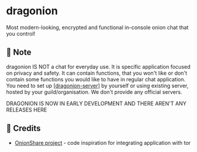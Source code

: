 # dragonion
Most modern-looking, encrypted and functional in-console onion chat that you control! 

## 📝 Note
dragonion IS NOT a chat for everyday use. It is specific application focused on
privacy and safety. It can contain functions, that you won't like or don't contain 
some functions you would like to have in regular chat application. 
You need to set up [[dragonion-server]](https://github.com/BarsTiger/dragonion-server)
by yourself or using existing server, hosted by your guild/organisation. 
We don't provide any official servers.

DRAGONION IS NOW IN EARLY DEVELOPMENT AND THERE AREN'T ANY RELEASES HERE

## 📃 Credits
- [OnionShare project](https://github.com/onionshare) - code inspiration for integrating
application with tor
